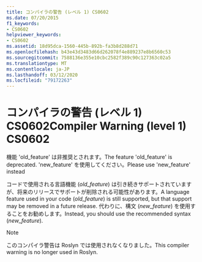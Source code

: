 ```yaml
---
title: コンパイラの警告 (レベル 1) CS0602
ms.date: 07/20/2015
f1_keywords:
- CS0602
helpviewer_keywords:
- CS0602
ms.assetid: 18d95dca-1560-445b-892b-fa3b8d288d71
ms.openlocfilehash: b43e43d3483d66d262078f4e889237e8b6560c53
ms.sourcegitcommit: 7588136e355e10cbc2582f389c90c127363c02a5
ms.translationtype: MT
ms.contentlocale: ja-JP
ms.lasthandoff: 03/12/2020
ms.locfileid: "79172263"
---
```

# <a name="compiler-warning-level-1-cs0602"></a><span data-ttu-id="7b85b-102">コンパイラの警告 (レベル 1) CS0602</span><span class="sxs-lookup"><span data-stu-id="7b85b-102">Compiler Warning (level 1) CS0602</span></span>

<span data-ttu-id="7b85b-103">機能 'old_feature' は非推奨とされます。</span><span class="sxs-lookup"><span data-stu-id="7b85b-103">The feature 'old_feature' is deprecated.</span></span> <span data-ttu-id="7b85b-104">'new_feature' を使用してください。</span><span class="sxs-lookup"><span data-stu-id="7b85b-104">Please use 'new_feature' instead</span></span>

 <span data-ttu-id="7b85b-105">コードで使用される言語機能 (*old_feature*) は引き続きサポートされていますが、将来のリリースでサポートが削除される可能性があります。</span><span class="sxs-lookup"><span data-stu-id="7b85b-105">A language feature used in your code (*old_feature*) is still supported, but that support may be removed in a future release.</span></span> <span data-ttu-id="7b85b-106">代わりに、構文 (*new_feature*) を使用することをお勧めします。</span><span class="sxs-lookup"><span data-stu-id="7b85b-106">Instead, you should use the recommended syntax (*new_feature*).</span></span>

> [!NOTE]
> <span data-ttu-id="7b85b-107">このコンパイラ警告は Roslyn では使用されなくなりました。</span><span class="sxs-lookup"><span data-stu-id="7b85b-107">This compiler warning is no longer used in Roslyn.</span></span>
